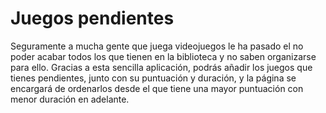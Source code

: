 # Juegos pendientes
Seguramente a mucha gente que juega videojuegos le ha pasado el no poder acabar todos los que tienen en la biblioteca y no saben organizarse para ello. Gracias a esta sencilla aplicación, podrás añadir los juegos que tienes pendientes, junto con su puntuación y duración, y la página se encargará de ordenarlos desde el que tiene una mayor puntuación con menor duración en adelante.

